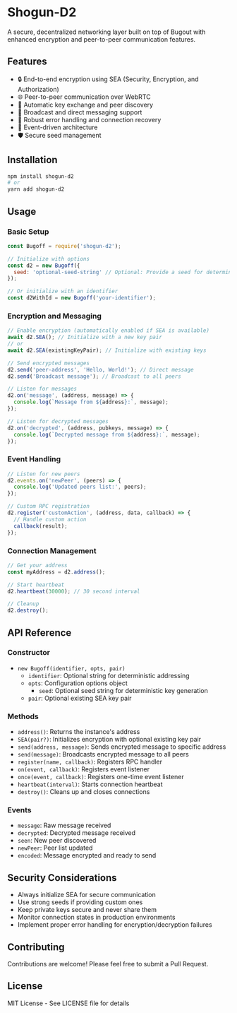 # Shogun-D2

A secure, decentralized networking layer built on top of Bugout with enhanced encryption and peer-to-peer communication features.

## Features

- 🔒 End-to-end encryption using SEA (Security, Encryption, and Authorization)
- 🌐 Peer-to-peer communication over WebRTC
- 🔑 Automatic key exchange and peer discovery
- 📡 Broadcast and direct messaging support
- 💪 Robust error handling and connection recovery
- 🔄 Event-driven architecture
- 🛡️ Secure seed management

## Installation

```bash
npm install shogun-d2
# or
yarn add shogun-d2
```

## Usage

### Basic Setup

```javascript
const Bugoff = require('shogun-d2');

// Initialize with options
const d2 = new Bugoff({
  seed: 'optional-seed-string' // Optional: Provide a seed for deterministic addressing
});

// Or initialize with an identifier
const d2WithId = new Bugoff('your-identifier');
```

### Encryption and Messaging

```javascript
// Enable encryption (automatically enabled if SEA is available)
await d2.SEA(); // Initialize with a new key pair
// or
await d2.SEA(existingKeyPair); // Initialize with existing keys

// Send encrypted messages
d2.send('peer-address', 'Hello, World!'); // Direct message
d2.send('Broadcast message'); // Broadcast to all peers

// Listen for messages
d2.on('message', (address, message) => {
  console.log(`Message from ${address}:`, message);
});

// Listen for decrypted messages
d2.on('decrypted', (address, pubkeys, message) => {
  console.log(`Decrypted message from ${address}:`, message);
});
```

### Event Handling

```javascript
// Listen for new peers
d2.events.on('newPeer', (peers) => {
  console.log('Updated peers list:', peers);
});

// Custom RPC registration
d2.register('customAction', (address, data, callback) => {
  // Handle custom action
  callback(result);
});
```

### Connection Management

```javascript
// Get your address
const myAddress = d2.address();

// Start heartbeat
d2.heartbeat(30000); // 30 second interval

// Cleanup
d2.destroy();
```

## API Reference

### Constructor

- `new Bugoff(identifier, opts, pair)`
  - `identifier`: Optional string for deterministic addressing
  - `opts`: Configuration options object
    - `seed`: Optional seed string for deterministic key generation
  - `pair`: Optional existing SEA key pair

### Methods

- `address()`: Returns the instance's address
- `SEA(pair?)`: Initializes encryption with optional existing key pair
- `send(address, message)`: Sends encrypted message to specific address
- `send(message)`: Broadcasts encrypted message to all peers
- `register(name, callback)`: Registers RPC handler
- `on(event, callback)`: Registers event listener
- `once(event, callback)`: Registers one-time event listener
- `heartbeat(interval)`: Starts connection heartbeat
- `destroy()`: Cleans up and closes connections

### Events

- `message`: Raw message received
- `decrypted`: Decrypted message received
- `seen`: New peer discovered
- `newPeer`: Peer list updated
- `encoded`: Message encrypted and ready to send

## Security Considerations

- Always initialize SEA for secure communication
- Use strong seeds if providing custom ones
- Keep private keys secure and never share them
- Monitor connection states in production environments
- Implement proper error handling for encryption/decryption failures

## Contributing

Contributions are welcome! Please feel free to submit a Pull Request.

## License

MIT License - See LICENSE file for details 